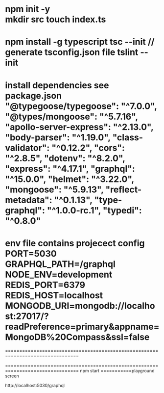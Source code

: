 npm init -y      
mkdir src
touch index.ts
====================
npm install -g typescript
tsc --init  // generate tsconfig.json file
tslint --init
====================
install  dependencies  see package.json
 "@typegoose/typegoose": "^7.0.0",
    "@types/mongoose": "^5.7.16",
    "apollo-server-express": "^2.13.0",
    "body-parser": "^1.19.0",
    "class-validator": "^0.12.2",
    "cors": "^2.8.5",
    "dotenv": "^8.2.0",
    "express": "^4.17.1",
    "graphql": "^15.0.0",
    "helmet": "^3.22.0",
    "mongoose": "^5.9.13",
    "reflect-metadata": "^0.1.13",
    "type-graphql": "^1.0.0-rc.1",
    "typedi": "^0.8.0"
====================
env file contains  projecect config
PORT=5030
GRAPHQL_PATH=/graphql
NODE_ENV=development
REDIS_PORT=6379
REDIS_HOST=localhost
MONGODB_URI=mongodb://localhost:27017/?readPreference=primary&appname=MongoDB%20Compass&ssl=false
============================================================

================================================================================

================================================================================
npm start
===========playground screen

http://localhost:5030/graphql